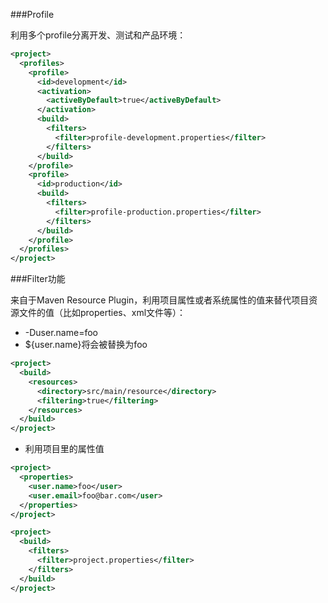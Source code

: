 ###Profile

利用多个profile分离开发、测试和产品环境：

```xml
<project>
  <profiles>
    <profile>
      <id>development</id>
      <activation>
        <activeByDefault>true</activeByDefault>
      </activation>
      <build>
        <filters>
          <filter>profile-development.properties</filter>
        </filters>
      </build>
    </profile>
    <profile>
      <id>production</id>
      <build>
        <filters>
          <filter>profile-production.properties</filter>
        </filters>
      </build>
    </profile>
  </profiles>
</project>
```

###Filter功能

来自于Maven Resource Plugin，利用项目属性或者系统属性的值来替代项目资源文件的值（比如properties、xml文件等）：

+ -Duser.name=foo
+ ${user.name}将会被替换为foo

```xml
<project>
  <build>
    <resources>
      <directory>src/main/resource</directory>
      <filtering>true</filtering>
    </resources>
  </build>
</project>
```

+ 利用项目里的属性值

```xml
<project>
  <properties>
    <user.name>foo</user>
    <user.email>foo@bar.com</user>
  </properties>
</project>
```

```xml
<project>
  <build>
    <filters>
      <filter>project.properties</filter>
    </filters>
  </build>
</project>
```
